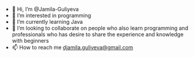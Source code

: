 - 👋 Hi, I’m @Jamila-Guliyeva
- 👀 I’m interested in programming
- 🌱 I’m currently learning Java
- 💞️ I’m looking to collaborate on people who also learn programming and professionals who has desire to share the experience and knowledge with beginners
- 📫 How to reach me djamila.guliyeva@gmail.com

<!---
Jamila-Guliyeva/Jamila-Guliyeva is a ✨ special ✨ repository because its `README.md` (this file) appears on your GitHub profile.
You can click the Preview link to take a look at your changes.
--->
